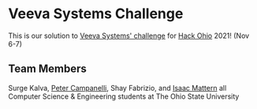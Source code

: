 # Veeva Systems Challenge

This is our solution to [Veeva Systems' challenge](https://hack.osu.edu/2021/live/assets/challenges/Veeva-Systems_Challenge.pdf) for [Hack Ohio](https://hack.osu.edu/2021/) 2021! (Nov 6-7)

## Team Members

Surge Kalva, [Peter Campanelli](peter.digital), Shay Fabrizio, and [Isaac Mattern](isaacmattern.com) all Computer Science & Engineering students at The Ohio State University
